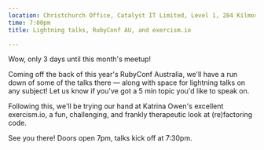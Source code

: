 ```yaml
---
location: Christchurch Office, Catalyst IT Limited, Level 1, 284 Kilmore St, Christchurch
time: 7:00pm
title: Lightning talks, RubyConf AU, and exercism.io

---
```


Wow, only 3 days until this month's meetup!

Coming off the back of this year's RubyConf Australia, we'll have a run down of some of the talks there — along with space for lightning talks on any subject! Let us know if you've got a 5 min topic you'd like to speak on.

Following this, we'll be trying our hand at Katrina Owen's excellent exercism.io, a fun, challenging, and frankly therapeutic look at (re)factoring code.

See you there! Doors open 7pm, talks kick off at 7:30pm.
